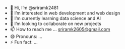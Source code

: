 - 👋 Hi, I’m @sriramk2481
- 👀 I’m interested in web development and web design
- 🌱 I’m currently learning data science and AI
- 💞️ I’m looking to collaborate on new projects
- 📫 How to reach me ... sriramk2605@gmail.com
- 😄 Pronouns: ...
- ⚡ Fun fact: ...

<!---
sriramk2481/sriramk2481 is a ✨ special ✨ repository because its `README.md` (this file) appears on your GitHub profile.
You can click the Preview link to take a look at your changes.
--->
